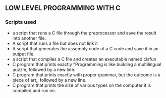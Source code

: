 ## LOW LEVEL PROGRAMMING WITH C
### Scripts used
* a script that runs a C file through the preprocessor and save the result into another file.
* A script that runs a file but does not link it
* A script that generates the assembly code of a C code and save it in an output file.
* a script that compiles a C file and creates an executable named cisfun
* C program that prints exactly "Programming is like building a multilingual puzzle, followed by a new line.
* C program that prints exactly with proper grammar, but the outcome is a piece of art,, followed by a new line.
* C program that prints the size of various types on the computer it is compiled and run on.


